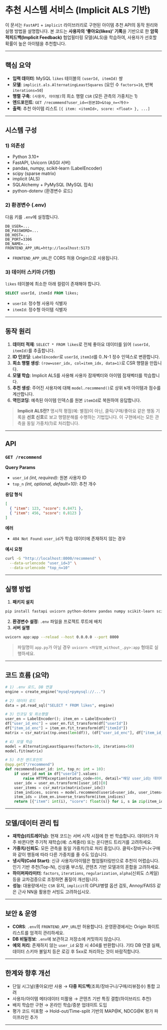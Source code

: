 # 추천 시스템 서비스 (Implicit ALS 기반)

이 문서는 `FastAPI` + `implicit` 라이브러리로 구현된 아이템 추천 API의 동작 원리와 실행 방법을 설명합니다. 본 코드는 **사용자의 ‘좋아요(likes)’ 기록**을 기반으로 한 **암묵적피드백(Implicit Feedback)** 협업필터링 모델(ALS)을 학습하여, 사용자가 선호할 확률이 높은 아이템을 추천합니다.

---

## 핵심 요약

* **입력 데이터**: MySQL `likes` 테이블의 `(userId, itemId)` 쌍
* **모델**: `implicit.als.AlternatingLeastSquares` (요인 수 `factors=10`, 반복 `iterations=50`)
* **행렬 구축**: `(사용자, 아이템)`의 희소 행렬 `CSR` (모든 관측의 가중치는 1)
* **엔드포인트**: `GET /recommend?user_id=<원본ID>&top_n=<개수>`
* **출력**: 추천 아이템 리스트 `[{ item: <itemId>, score: <float> }, ...]`

---

## 시스템 구성

### 1) 의존성

* Python 3.10+
* FastAPI, Uvicorn (ASGI 서버)
* pandas, numpy, scikit-learn (LabelEncoder)
* scipy (sparse matrix)
* implicit (ALS)
* SQLAlchemy + PyMySQL (MySQL 접속)
* python-dotenv (환경변수 로드)

### 2) 환경변수 (.env)

다음 키를 `.env`에 설정합니다.

```env
DB_USER=...
DB_PASSWORD=...
DB_HOST=...
DB_PORT=3306
DB_NAME=...
FRONTEND_APP_URL=http://localhost:5173
```

* `FRONTEND_APP_URL`은 CORS 허용 Origin으로 사용됩니다.

### 3) 데이터 스키마 (가정)

`likes` 테이블에 최소한 아래 컬럼이 존재해야 합니다.

```sql
SELECT userId, itemId FROM likes;
```

* `userId`: 정수형 사용자 식별자
* `itemId`: 정수형 아이템 식별자

---

## 동작 원리

1. **데이터 적재**: `SELECT * FROM likes`로 전체 좋아요 데이터를 읽어 `(userId, itemId)`를 추출합니다.
2. **ID 인코딩**: `LabelEncoder`로 `userId`, `itemId`를 0..N-1 정수 인덱스로 변환합니다.
3. **희소 행렬 생성**: `(row=user_idx, col=item_idx, data=1)`로 CSR 행렬을 만듭니다.
4. **모델 학습**: Implicit ALS를 사용해 사용자 잠재벡터와 아이템 잠재벡터를 학습합니다.
5. **추천 생성**: 주어진 사용자에 대해 `model.recommend()`로 상위 `N`개 아이템과 점수를 계산합니다.
6. **역인코딩**: 예측된 아이템 인덱스를 원본 `itemId`로 복원하여 응답합니다.

> **Implicit ALS란?**
> 명시적 평점(예: 별점)이 아닌, 클릭/구매/좋아요 같은 행동 기록을 **선호 신호**로 보고 행렬분해를 수행하는 기법입니다. 이 구현에서는 모든 관측을 동일 가중치(1)로 처리합니다.

---

## API

### `GET /recommend`

**Query Params**

* `user_id` *(int, required)*: 원본 사용자 ID
* `top_n` *(int, optional, default=10)*: 추천 개수

**응답 형식**

```json
[
  { "item": 123, "score": 0.8471 },
  { "item": 456, "score": 0.8123 }
]
```

**에러**

* `404 Not Found`: `user_id`가 학습 데이터에 존재하지 않는 경우

**예시 요청**

```bash
curl -G "http://localhost:8000/recommend" \
  --data-urlencode "user_id=3" \
  --data-urlencode "top_n=10"
```

---

## 실행 방법

1. **패키지 설치**

```bash
pip install fastapi uvicorn python-dotenv pandas numpy scikit-learn scipy implicit sqlalchemy pymysql
```

2. **환경변수 설정**: `.env` 파일을 프로젝트 루트에 배치
3. **서버 실행**

```bash
uvicorn app:app --reload --host 0.0.0.0 --port 8000
```

> 파일명이 `app.py`가 아닐 경우 `uvicorn <파일명_without_.py>:app` 형태로 실행하세요.

---

## 코드 흐름 (요약)

```python
# 1) .env 로드, DB 연결
engine = create_engine("mysql+pymysql://...")

# 2) 데이터 로드
data = pd.read_sql("SELECT * FROM likes", engine)

# 3) 인코딩 및 희소행렬
user_en = LabelEncoder(); item_en = LabelEncoder()
df["user_id_enc"] = user_en.fit_transform(df["userId"])
df["item_id_enc"] = item_en.fit_transform(df["itemId"])
matrix = csr_matrix((np.ones(len(df)), (df["user_id_enc"], df["item_id_enc"])) )

# 4) 모델 학습
model = AlternatingLeastSquares(factors=10, iterations=50)
model.fit(matrix)

# 5) 추천 엔드포인트
@app.get("/recommend")
def recommend(user_id: int, top_n: int = 10):
    if user_id not in df["userId"].values:
        raise HTTPException(status_code=404, detail="해당 user_id는 데이터에 없습니다.")
    user_idx = user_en.transform([user_id])[0]
    user_items = csr_matrix(matrix[user_idx])
    item_indices, scores = model.recommend(userid=user_idx, user_items=user_items, N=top_n)
    item_ids = item_en.inverse_transform(item_indices)
    return [{"item": int(i), "score": float(s)} for i, s in zip(item_ids, scores)]
```

---

## 모델/데이터 관리 팁

* **재학습(리트레이닝)**: 현재 코드는 서버 시작 시점에 한 번 학습합니다. 데이터가 자주 바뀐다면 주기적 재학습(예: 스케줄러) 또는 온디맨드 트리거를 고려하세요.
* **가중치/신뢰도**: 모든 관측을 동일 가중치(1)로 처리 중입니다. 클릭<장바구니<구매와 같이 행동에 따라 다른 가중치를 줄 수도 있습니다.
* **냉시작(Cold Start)**: 신규 사용자/아이템은 협업필터링만으로 추천이 어렵습니다. 인기 기반 추천(Top-N), 신상품 부스팅, 콘텐츠 기반 모델과의 혼합을 고려하세요.
* **하이퍼파라미터**: `factors`, `iterations`, `regularization`, `alpha`(신뢰도 스케일) 등을 교차검증으로 조정하면 품질이 개선됩니다.
* **성능**: 대용량에서는 `CSR` 유지, `implicit`의 GPU/병렬 옵션 검토, Annoy/FAISS 같은 근사 NN을 활용한 서빙도 고려하십시오.

---

## 보안 & 운영

* **CORS**: `.env`의 `FRONTEND_APP_URL`만 허용합니다. 운영환경에서는 Origin 화이트리스트를 엄격히 관리하세요.
* **DB 비밀정보**: `.env`에 보관하고 저장소에 커밋하지 않습니다.
* **예외 처리**: 존재하지 않는 `user_id` 요청 시 404를 반환합니다. 기타 DB 연결 실패, 데이터 스키마 불일치 등은 로깅 후 5xx로 처리하는 것이 바람직합니다.

---

## 한계와 향후 개선

* 단일 시그널(좋아요)만 사용 → **다중 피드백**(조회/장바구니/구매/리뷰점수) 통합 고려
* 사용자/아이템 메타데이터 미활용 → 콘텐츠 기반 특징 결합(하이브리드 추천)
* 배치 학습만 구현 → 온라인 학습/증분 업데이트 도입
* 평가 코드 미포함 → Hold-out/Time-split 기반의 MAP\@K, NDCG\@K 평가 파이프라인 추가

---
